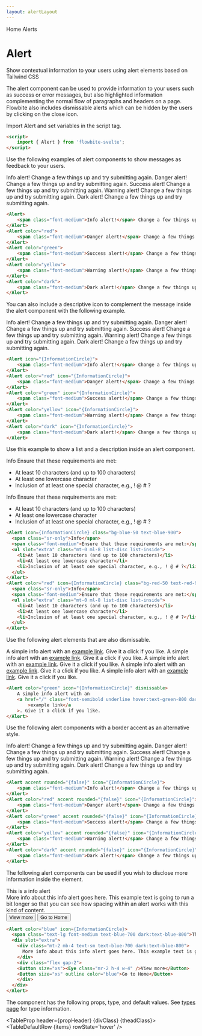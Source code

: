 ```yaml
---
layout: alertLayout
---
```


<script>
  import Htwo from '../utils/Htwo.svelte'
  import ExampleDiv from '../utils/ExampleDiv.svelte'
  import TableProp from '../utils/TableProp.svelte'
  import TableDefaultRow from '../utils/TableDefaultRow.svelte'
  import { Alert, Breadcrumb, BreadcrumbItem, Button } from '$lib/index'
  import { Home } from 'svelte-heros';
  import { XCircle, Eye, InformationCircle } from "svelte-heros";
  import componentProps from '../props/Alert.json'
  // Props table
  let items = componentProps.props
	let propHeader = ['Name', 'Type', 'Default']
	
	let divClass='w-full relative overflow-x-auto shadow-md sm:rounded-lg py-4'
  let theadClass ='text-xs text-gray-700 uppercase bg-gray-50 dark:bg-gray-700 dark:text-white'
</script>

<Breadcrumb>
  <BreadcrumbItem href="/" icon={Home} variation="solid">Home</BreadcrumbItem>
  <BreadcrumbItem>Alerts</BreadcrumbItem>
</Breadcrumb>

<h1 class="text-3xl w-full dark:text-white pt-8 pb-4">Alert</h1>

<p>Show contextual information to your users using alert elements based on Tailwind CSS</p>

<p>The alert component can be used to provide information to your users such as success or error messages, but also highlighted information complementing the normal flow of paragraphs and headers on a page. Flowbite also includes dismissable alerts which can be hidden by the users by clicking on the close icon.</p>

<Htwo label="Set up" />

<p class="text-gray-900 dark:text-white py-4 text-lg">
Import Alert and set variables in the script tag.
</p>

```html
<script>
	import { Alert } from 'flowbite-svelte';
</script>
```

<Htwo label="Default alert" />

<p>Use the following examples of alert components to show messages as feedback to your users.</p>

<ExampleDiv>
  <Alert>
    <span class="font-medium">Info alert!</span> Change a few things up and try submitting again.
  </Alert>
  <Alert color="red">
    <span class="font-medium">Danger alert!</span> Change a few things up and try submitting again.
  </Alert>
  <Alert color="green">
    <span class="font-medium">Success alert!</span> Change a few things up and try submitting again.
  </Alert>
  <Alert color="yellow">
    <span class="font-medium">Warning alert!</span> Change a few things up and try submitting again.
  </Alert>
  <Alert color="dark">
    <span class="font-medium">Dark alert!</span> Change a few things up and try submitting again.
  </Alert>
</ExampleDiv>

```html
<Alert>
	<span class="font-medium">Info alert!</span> Change a few things up and try submitting again.
</Alert>
<Alert color="red">
	<span class="font-medium">Danger alert!</span> Change a few things up and try submitting again.
</Alert>
<Alert color="green">
	<span class="font-medium">Success alert!</span> Change a few things up and try submitting again.
</Alert>
<Alert color="yellow">
	<span class="font-medium">Warning alert!</span> Change a few things up and try submitting again.
</Alert>
<Alert color="dark">
	<span class="font-medium">Dark alert!</span> Change a few things up and try submitting again.
</Alert>
```

<Htwo label="Alerts with icon" />

<p>You can also include a descriptive icon to complement the message inside the alert component with the following example.</p>

<ExampleDiv>
  <Alert icon={InformationCircle}>
    <span class="font-medium">Info alert!</span> Change a few things up and try submitting again.
  </Alert>
  <Alert color="red" icon={InformationCircle}>
    <span class="font-medium">Danger alert!</span> Change a few things up and try submitting again.
  </Alert>
  <Alert color="green" icon={InformationCircle}>
    <span class="font-medium">Success alert!</span> Change a few things up and try submitting again.
  </Alert>
  <Alert color="yellow" icon={InformationCircle}>
    <span class="font-medium">Warning alert!</span> Change a few things up and try submitting again.
  </Alert>
  <Alert color="dark" icon={InformationCircle}>
    <span class="font-medium">Dark alert!</span> Change a few things up and try submitting again.
  </Alert>
</ExampleDiv>

```html
<Alert icon="{InformationCircle}">
	<span class="font-medium">Info alert!</span> Change a few things up and try submitting again.
</Alert>
<Alert color="red" icon="{InformationCircle}">
	<span class="font-medium">Danger alert!</span> Change a few things up and try submitting again.
</Alert>
<Alert color="green" icon="{InformationCircle}">
	<span class="font-medium">Success alert!</span> Change a few things up and try submitting again.
</Alert>
<Alert color="yellow" icon="{InformationCircle}">
	<span class="font-medium">Warning alert!</span> Change a few things up and try submitting again.
</Alert>
<Alert color="dark" icon="{InformationCircle}">
	<span class="font-medium">Dark alert!</span> Change a few things up and try submitting again.
</Alert>
```

<Htwo label="Alerts with list" />

Use this example to show a list and a description inside an alert component.

<ExampleDiv>
  <Alert icon={InformationCircle} class="bg-blue-50 text-blue-900">
    <span class="sr-only">Info</span>
    <span class="font-medium">Ensure that these requirements are met:</span>
    <ul slot="extra" class="mt-0 ml-8 list-disc list-inside">
      <li>At least 10 characters (and up to 100 characters)</li>
      <li>At least one lowercase character</li>
      <li>Inclusion of at least one special character, e.g., ! @ # ?</li>
    </ul>
  </Alert>
  <Alert color="red" icon={InformationCircle} class="bg-red-50 text-red-900">
    <span class="sr-only">Info</span>
    <span class="font-medium">Ensure that these requirements are met:</span>
    <ul slot="extra" class="mt-0 ml-8 list-disc list-inside">
      <li>At least 10 characters (and up to 100 characters)</li>
      <li>At least one lowercase character</li>
      <li>Inclusion of at least one special character, e.g., ! @ # ?</li>
    </ul>
  </Alert>
</ExampleDiv>

```html
<Alert icon={InformationCircle} class="bg-blue-50 text-blue-900">
  <span class="sr-only">Info</span>
  <span class="font-medium">Ensure that these requirements are met:</span>
  <ul slot="extra" class="mt-0 ml-8 list-disc list-inside">
    <li>At least 10 characters (and up to 100 characters)</li>
    <li>At least one lowercase character</li>
    <li>Inclusion of at least one special character, e.g., ! @ # ?</li>
  </ul>
</Alert>
<Alert color="red" icon={InformationCircle} class="bg-red-50 text-red-900">
  <span class="sr-only">Info</span>
  <span class="font-medium">Ensure that these requirements are met:</span>
  <ul slot="extra" class="mt-0 ml-8 list-disc list-inside">
    <li>At least 10 characters (and up to 100 characters)</li>
    <li>At least one lowercase character</li>
    <li>Inclusion of at least one special character, e.g., ! @ # ?</li>
  </ul>
</Alert>
```

<Htwo label="Dismissable alerts" />

<p>Use the following alert elements that are also dismissable.</p>

<ExampleDiv>
  <Alert icon={InformationCircle} dismissable>
    A simple info alert with an <a href="/" class="font-semibold underline hover:text-blue-800 dark:hover:text-blue-900">example link</a>. Give it a click if you like.
  </Alert>
  <Alert color="red" icon={InformationCircle} dismissable>
    A simple info alert with an <a href="/" class="font-semibold underline hover:text-red-800 dark:hover:text-red-900">example link</a>. Give it a click if you like.
  </Alert>
  <Alert color="green" icon={InformationCircle} dismissable>
    A simple info alert with an <a href="/" class="font-semibold underline hover:text-green-800 dark:hover:text-green-900">example link</a>. Give it a click if you like.
  </Alert>
  <Alert color="yellow" icon={InformationCircle} dismissable>
    A simple info alert with an <a href="/" class="font-semibold underline hover:text-yellow-800 dark:hover:text-yellow-900">example link</a>. Give it a click if you like.
  </Alert>
  <Alert color="dark" icon={InformationCircle} dismissable>
    A simple info alert with an <a href="/" class="font-semibold underline hover:text-gray-800 dark:hover:text-white">example link</a>. Give it a click if you like.
  </Alert>

</ExampleDiv>

```html
<Alert color="green" icon="{InformationCircle}" dismissable>
	A simple info alert with an
	<a href="/" class="font-semibold underline hover:text-green-800 dark:hover:text-green-900"
		>example link</a
	>. Give it a click if you like.
</Alert>
```

<Htwo label="Border accent" />

<p>Use the following alert components with a border accent as an alternative style.</p>

<ExampleDiv>
  <Alert accent rounded={false} icon={InformationCircle}>
    <span class="font-medium">Info alert!</span> Change a few things up and try submitting again.
  </Alert>
  <Alert color="red" accent rounded={false} icon={InformationCircle}>
    <span class="font-medium">Danger alert!</span> Change a few things up and try submitting again.
  </Alert>
  <Alert color="green" accent rounded={false} icon={InformationCircle}>
    <span class="font-medium">Success alert!</span> Change a few things up and try submitting again.
  </Alert>
  <Alert color="yellow" accent rounded={false} icon={InformationCircle}>
    <span class="font-medium">Warning alert!</span> Change a few things up and try submitting again.
  </Alert>
  <Alert color="dark" accent rounded={false} icon={InformationCircle}>
    <span class="font-medium">Dark alert!</span> Change a few things up and try submitting again.
  </Alert>
</ExampleDiv>

```html
<Alert accent rounded="{false}" icon="{InformationCircle}">
	<span class="font-medium">Info alert!</span> Change a few things up and try submitting again.
</Alert>
<Alert color="red" accent rounded="{false}" icon="{InformationCircle}">
	<span class="font-medium">Danger alert!</span> Change a few things up and try submitting again.
</Alert>
<Alert color="green" accent rounded="{false}" icon="{InformationCircle}">
	<span class="font-medium">Success alert!</span> Change a few things up and try submitting again.
</Alert>
<Alert color="yellow" accent rounded="{false}" icon="{InformationCircle}">
	<span class="font-medium">Warning alert!</span> Change a few things up and try submitting again.
</Alert>
<Alert color="dark" accent rounded="{false}" icon="{InformationCircle}">
	<span class="font-medium">Dark alert!</span> Change a few things up and try submitting again.
</Alert>
```

<Htwo label="Additional content" />

<p>The following alert components can be used if you wish to disclose more information inside the element.</p>

<ExampleDiv>
  <Alert color="blue" icon={InformationCircle}>
    <span class="text-lg font-medium text-blue-700 dark:text-blue-800">This is a info alert</span>
    <div slot="extra">
      <div class="mt-2 mb-4 text-sm text-blue-700 dark:text-blue-800">
        More info about this info alert goes here. This example text is going to run a bit longer so that you can see how spacing within an alert works with this kind of content.
      </div>
      <div class="flex gap-2">
      <Button size="xs"><Eye class="mr-2 h-4 w-4" />View more</Button>
      <Button size="xs" outline color="blue">Go to Home</Button>
      </div>
    </div>
  </Alert>
</ExampleDiv>

```html
<Alert color="blue" icon={InformationCircle}>
  <span class="text-lg font-medium text-blue-700 dark:text-blue-800">This is a info alert</span>
  <div slot="extra">
    <div class="mt-2 mb-4 text-sm text-blue-700 dark:text-blue-800">
      More info about this info alert goes here. This example text is going to run a bit longer so that you can see how spacing within an alert works with this kind of content.
    </div>
    <div class="flex gap-2">
    <Button size="xs"><Eye class="mr-2 h-4 w-4" />View more</Button>
    <Button size="xs" outline color="blue">Go to Home</Button>
    </div>
  </div>
</Alert>
```

<Htwo label="Props" />

<p>The component has the following props, type, and default values. See <a href="/pages/types">types 
 page</a> for type information.</p>

<TableProp header={propHeader} {divClass} {theadClass}>
<TableDefaultRow {items} rowState='hover' />
</TableProp>
